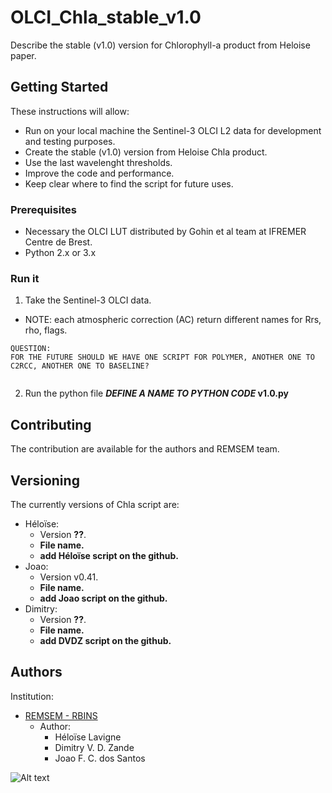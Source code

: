 # OLCI_Chla_stable_v1.0  
Describe the stable (v1.0) version for Chlorophyll-a product from Heloise paper.  
  
  
## Getting Started  
These instructions will allow:  
- Run on your local machine the Sentinel-3 OLCI L2 data for development and testing purposes.  
- Create the stable (v1.0) version from Heloise Chla product.  
- Use the last wavelenght thresholds.  
- Improve the code and performance.  
- Keep clear where to find the script for future uses.  
  
### Prerequisites  
- Necessary the OLCI LUT distributed by Gohin et al team at IFREMER Centre de Brest.  
- Python 2.x or 3.x  
  
### Run it  
1) Take the Sentinel-3 OLCI data.  
  - NOTE: each atmospheric correction (AC) return different names for Rrs, rho, flags.  
  
```  
QUESTION:  
FOR THE FUTURE SHOULD WE HAVE ONE SCRIPT FOR POLYMER, ANOTHER ONE TO C2RCC, ANOTHER ONE TO BASELINE?  
  
```
  
2) Run the python file **_DEFINE A NAME TO PYTHON CODE_ v1.0.py**  
  
  
## Contributing  
The contribution are available for the authors and REMSEM team.  
  
  
## Versioning  
The currently versions of Chla script are:  
  - Héloïse:  
    - Version **??**.  
    - **File name.**  
    - **add Héloïse script on the github.** 
  - Joao:  
    - Version v0.41.  
    - **File name.**  
    - **add Joao script on the github.**  
  - Dimitry:  
    - Version **??**.  
    - **File name.**  
    - **add DVDZ script on the github.**  
  
  
## Authors  
Institution:  
  - [REMSEM - RBINS](https://odnature.naturalsciences.be/remsem/)  
    - Author:  
      - Héloïse Lavigne
      - Dimitry V. D. Zande  
      - Joao F. C. dos Santos     
      
   ![Alt text](https://odnature.naturalsciences.be/assets/nav/logos/museum.png)  
  
  
